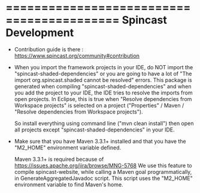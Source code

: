 ==========================================
Spincast Development
==========================================

- Contribution guide is there : https://www.spincast.org/community#contribution

- When you import the framework projects in your IDE, do NOT import the 
  "spincast-shaded-dependencies" or you are going to have a lot of
  "The import org.spincast.shaded cannot be resolved" errors.
  This package is generated when compiling "spincast-shaded-dependencies"
  and when you add the project to your IDE, the IDE tries to resolve the
  imports from open projects. In Eclipse, this is true when 
  "Resolve dependencies from Workspace projects" is selected on a project
  ("Properties" / Maven / "Resolve dependencies from Workspace projects").
  
  So install everything using command line ("mvn clean install") then open
  all projects except "spincast-shaded-dependencies" in your IDE.
  
- Make sure that you have Maven 3.3.1+ installed and that you have the "M2_HOME" 
  environment variable defined. 
  
  Maven 3.3.1+ is required because of https://issues.apache.org/jira/browse/MNG-5768
  We use this feature to compile spincast-website, while calling a
  Maven goal programmatically, in GenerateAggregatedJavadoc script. This script uses 
  the "M2_HOME" environment variable to find Maven's home.